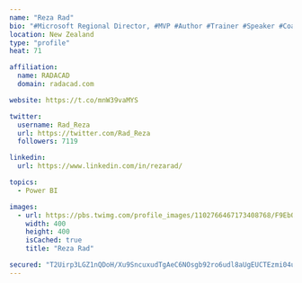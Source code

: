 ```yaml
---
name: "Reza Rad"
bio: "#Microsoft Regional Director, #MVP #Author #Trainer #Speaker #Coach #Consultant #PowerBI "
location: New Zealand
type: "profile"
heat: 71

affiliation:
  name: RADACAD
  domain: radacad.com

website: https://t.co/mnW39vaMYS

twitter:
  username: Rad_Reza
  url: https://twitter.com/Rad_Reza
  followers: 7119

linkedin:
  url: https://www.linkedin.com/in/rezarad/

topics:
  - Power BI

images:
  - url: https://pbs.twimg.com/profile_images/1102766467173408768/F9EbQENa_400x400.png
    width: 400
    height: 400
    isCached: true
    title: "Reza Rad"

secured: "T2Uirp3LGZ1nQDoH/Xu9SncuxudTgAeC6NOsgb92ro6udl8aUgEUCTEzmi04u8EZZ+vL/jWYXMCBxrIWERQipF/cdcEmA2k0EiuHCQiZpk4pL5+mYLYaz7ND1C+yvL3dukUx6AQPqjAAojeRi50aOWGgbXBBdA2ipgxhu66lhKbdFDPDrxp3IdjfurNrvNIbz4QVVdQiDAXUuFm711lS7LKkjUL3S/9CpNET7HoUUFqrWYL/ouzw6rHLdNTkBoiiTM2lUDLQDGbFtTP5fjok4qfr4Xxi7ZztQNHYb5uig2FJI4HV1CLaO+ptO/adBuJcYiSabrU+hSbpDuCDvoHqFCAzr2rDY/dvGKqmlVxI9HflU6tQV1p+VIKZ2sMMBobJnN5klhF+wJwD4dp1Hi7D3HC7ZomxdUNmwjLdK1yg1UM=;RmxnOh3FW/dUHqxFoFc+3w=="
---
```


